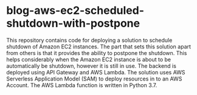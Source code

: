 # blog-aws-ec2-scheduled-shutdown-with-postpone
This repository contains code for deploying a solution to schedule shutdown of Amazon EC2 instances.  The part that sets this solution apart from others is that it provides the ability to postpone the shutdown. This helps considerably when the Amazon EC2 instance is about to be automatically be shutdown, however it is still in use.  The backend is deployed using API Gateway and AWS Lambda.  The solution uses AWS Serverless Application Model (SAM) to deploy resources in to an AWS Account. The AWS Lambda function is written in Python 3.7.
